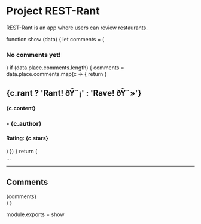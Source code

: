 # Project REST-Rant

REST-Rant is an app where users can review restaurants.





function show (data) {
    let comments = (
      <h3 className="inactive">
        No comments yet!
      </h3>
    )
    if (data.place.comments.length) {
      comments = data.place.comments.map(c => {
        return (
          <div className="border">
            <h2 className="rant">{c.rant ? 'Rant! ðŸ˜¡' : 'Rave! ðŸ˜»'}</h2>
            <h4>{c.content}</h4>
            <h3>
              <stong>- {c.author}</stong>
            </h3>
            <h4>Rating: {c.stars}</h4>
          </div>
        )
      })
    }
    return (
        <Def>
          <main>
            <div className="row">
              ...
            </div>
            <hr />
            <h2>Comments</h2>
            {comments}
          </main>
        </Def>
    )
}

module.exports = show
